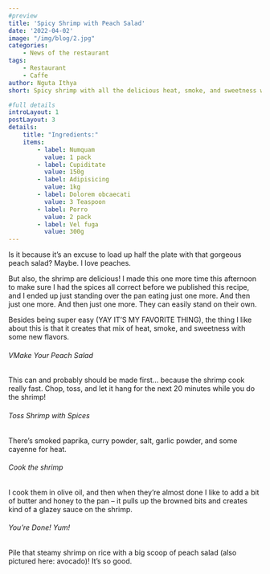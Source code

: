 ```yaml
---
#preview
title: 'Spicy Shrimp with Peach Salad'
date: '2022-04-02'
image: "/img/blog/2.jpg"
categories:
    - News of the restaurant
tags:
    - Restaurant
    - Caffe
author: Nguta Ithya
short: Spicy shrimp with all the delicious heat, smoke, and sweetness we want, alongside a fresh peach and cucumber salad.

#full details
introLayout: 1
postLayout: 3
details:
    title: "Ingredients:"
    items: 
        - label: Numquam
          value: 1 pack
        - label: Cupiditate
          value: 150g
        - label: Adipisicing
          value: 1kg
        - label: Dolorem obcaecati
          value: 3 Teaspoon
        - label: Porro
          value: 2 pack
        - label: Vel fuga
          value: 300g
---
```


Is it because it’s an excuse to load up half the plate with that gorgeous peach salad? Maybe. I love peaches.

But also, the shrimp are delicious! I made this one more time this afternoon to make sure I had the spices all correct before we published this recipe, and I ended up just standing over the pan eating just one more. And then just one more. And then just one more. They can easily stand on their own.

Besides being super easy (YAY IT’S MY FAVORITE THING), the thing I like about this is that it creates that mix of heat, smoke, and sweetness with some new flavors.

###### VMake Your Peach Salad

This can and probably should be made first… because the shrimp cook really fast. Chop, toss, and let it hang for the next 20 minutes while you do the shrimp!

###### Toss Shrimp with Spices

There’s smoked paprika, curry powder, salt, garlic powder, and some cayenne for heat.

###### Cook the shrimp
I cook them in olive oil, and then when they’re almost done I like to add a bit of butter and honey to the pan – it pulls up the browned bits and creates kind of a glazey sauce on the shrimp.

###### You’re Done! Yum!

Pile that steamy shrimp on rice with a big scoop of peach salad (also pictured here: avocado)! It’s so good.